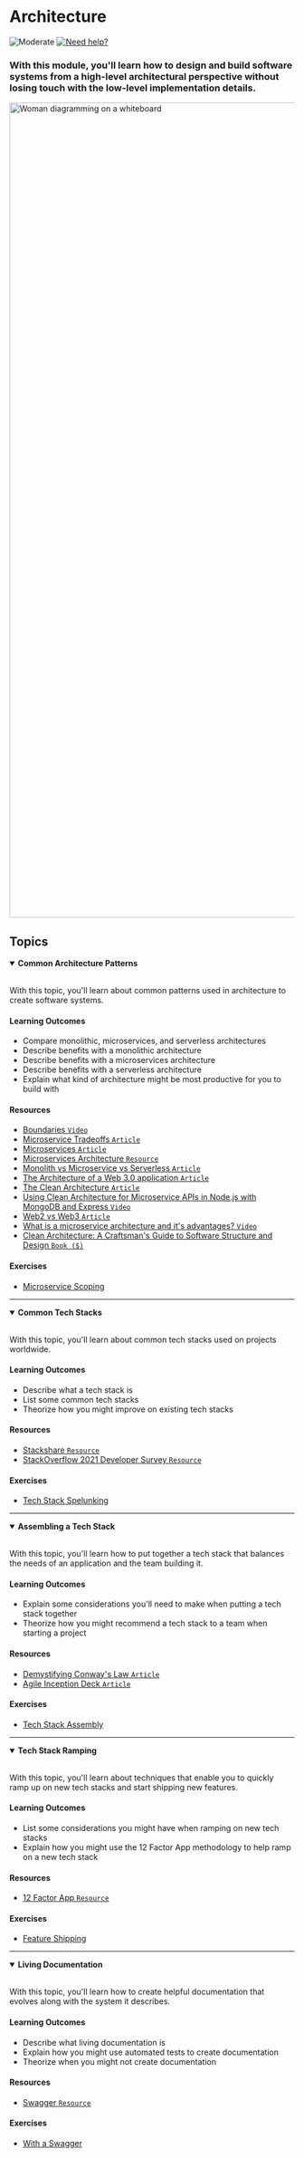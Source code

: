 # Architecture

![Moderate](https://img.shields.io/badge/Difficulty-■%20Moderate-blue?style=flat-square&labelColor=000)
<a href="https://discord.gg/bDVYvG3Czd">![Need help?](https://img.shields.io/badge/Need%20help%3F%20-blue.svg?style=flat-square&logo=discord&logoWidth=15&labelColor=000&color=4d51cc)</a>

### With this module, you'll learn how to design and build software systems from a high-level architectural perspective without losing touch with the low-level implementation details.

<img width="1440" alt="Woman diagramming on a whiteboard" src="https://user-images.githubusercontent.com/894178/138356981-687289c0-21e2-4d84-8578-d4ac7692921e.png">

## Topics

<details open>
   <summary><b>Common Architecture Patterns</b></summary><br/>

   With this topic, you'll learn about common patterns used in architecture to create software systems.
   
   #### Learning Outcomes
   * Compare monolithic, microservices, and serverless architectures
   * Describe benefits with a monolithic architecture
   * Describe benefits with a microservices architecture
   * Describe benefits with a serverless architecture
   * Explain what kind of architecture might be most productive for you to build with

   #### Resources
   * [Boundaries `Video`](https://www.destroyallsoftware.com/talks/boundaries)
   * [Microservice Tradeoffs `Article`](https://www.martinfowler.com/articles/microservice-trade-offs.html)
   * [Microservices `Article`](https://www.martinfowler.com/articles/microservices.html)
   * [Microservices Architecture `Resource`](https://microservices.io/)
   * [Monolith vs Microservice vs Serverless `Article`](https://hackernoon.com/monolith-vs-microservice-vs-serverless-the-real-winner-the-developer-8aae6042fb48)
   * [The Architecture of a Web 3.0 application `Article`](https://www.preethikasireddy.com/post/the-architecture-of-a-web-3-0-application)
   * [The Clean Architecture `Article`](https://blog.cleancoder.com/uncle-bob/2012/08/13/the-clean-architecture.html)
   * [Using Clean Architecture for Microservice APIs in Node.js with MongoDB and Express `Video`](https://www.youtube.com/watch?v=CnailTcJV_U)
   * [Web2 vs Web3 `Article`](https://ethereum.org/en/developers/docs/web2-vs-web3/)
   * [What is a microservice architecture and it's advantages? `Video`](https://www.youtube.com/watch?v=qYhRvH9tJKw)
   * [Clean Architecture: A Craftsman's Guide to Software Structure and Design `Book ($)`](https://www.amazon.com/Clean-Architecture-Craftsmans-Software-Structure/dp/0134494164)

   #### Exercises
   * [Microservice Scoping](../exercises/architecture/microservice-scoping.md)
</details>

----

<details open>
   <summary><b>Common Tech Stacks</b></summary><br/>

   With this topic, you'll learn about common tech stacks used on projects worldwide.
   
   #### Learning Outcomes
   * Describe what a tech stack is
   * List some common tech stacks
   * Theorize how you might improve on existing tech stacks

   #### Resources
   * [Stackshare `Resource`](https://stackshare.io/stacks)
   * [StackOverflow 2021 Developer Survey `Resource`](https://insights.stackoverflow.com/survey/2021)

   #### Exercises
   * [Tech Stack Spelunking](../exercises/architecture/tech-stack-spelunking.md)
</details>

----

<details open>
   <summary><b>Assembling a Tech Stack</b></summary><br/>

   With this topic, you'll learn how to put together a tech stack that balances the needs of an application and the team building it.
   
   #### Learning Outcomes
   * Explain some considerations you'll need to make when putting a tech stack together
   * Theorize how you might recommend a tech stack to a team when starting a project

   #### Resources
   * [Demystifying Conway's Law `Article`](https://www.thoughtworks.com/insights/blog/demystifying-conways-law)
   * [Agile Inception Deck `Article`](https://agilewarrior.wordpress.com/2010/11/06/the-agile-inception-deck/)

   #### Exercises
   * [Tech Stack Assembly](../exercises/architecture/tech-stack-assembly.md)
</details>

----

<details open>
   <summary><b>Tech Stack Ramping</b></summary><br/>

   With this topic, you'll learn about techniques that enable you to quickly ramp up on new tech stacks and start shipping new features.
   
   #### Learning Outcomes
   * List some considerations you might have when ramping on new tech stacks
   * Explain how you might use the 12 Factor App methodology to help ramp on a new tech stack

   #### Resources
   * [12 Factor App `Resource`](https://12factor.net/)

   #### Exercises
   * [Feature Shipping](../exercises/architecture/feature-shipping.md)
</details>

----

<details open>
   <summary><b>Living Documentation</b></summary><br/>

   With this topic, you'll learn how to create helpful documentation that evolves along with the system it describes.
   
   #### Learning Outcomes
   * Describe what living documentation is
   * Explain how you might use automated tests to create documentation
   * Theorize when you might not create documentation

   #### Resources
   * [Swagger `Resource`](https://swagger.io/)

   #### Exercises
   * [With a Swagger](../exercises/architecture/with-a-swagger.md)
</details>
